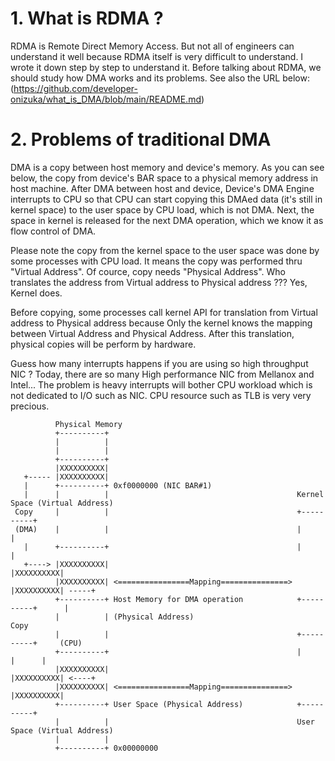 # 1. What is RDMA ?
RDMA is Remote Direct Memory Access. 
But not all of engineers can understand it well because RDMA itself is very difficult to understand. I wrote it down step by step to understand it. 
Before talking about RDMA, we should study how DMA works and its problems. 
See also the URL below:
(https://github.com/developer-onizuka/what_is_DMA/blob/main/README.md)

# 2. Problems of traditional DMA
DMA is a copy between host memory and device's memory. As you can see below, the copy from device's BAR space to a physical memory address in host machine. After DMA between host and device, Device's DMA Engine interrupts to CPU so that CPU can start copying this DMAed data (it's still in kernel space) to the user space by CPU load, which is not DMA. Next, the space in kernel is released for the next DMA operation, which we know it as flow control of DMA.

Please note the copy from the kernel space to the user space was done by some processes with CPU load. It means the copy was performed thru "Virtual Address". 
Of cource, copy needs "Physical Address". Who translates the address from Virtual address to Physical address ??? Yes, Kernel does.

Before copying, some processes call kernel API for translation from Virtual address to Physical address because Only the kernel knows the mapping between Virtual Address and Physical Address. After this translation, physical copies will be perform by hardware.

Guess how many interrupts happens if you are using so high throughput NIC ? Today, there are so many High performance NIC from Mellanox and Intel... 
The problem is heavy interrupts will bother CPU workload which is not dedicated to I/O such as NIC. CPU resource such as TLB is very very precious. 
   
```
          Physical Memory
          +----------+
          |          |
          |          |
          +----------+
          |XXXXXXXXXX|
   +----- |XXXXXXXXXX|
   |      +----------+ 0xf0000000 (NIC BAR#1)
   |      |          |                                          Kernel Space (Virtual Address)
 Copy     |          |                                          +----------+
 (DMA)    |          |                                          |          |
   |      +----------+                                          |          | 
   +----> |XXXXXXXXXX|                                          |XXXXXXXXXX|
          |XXXXXXXXXX| <================Mapping===============> |XXXXXXXXXX| -----+
          +----------+ Host Memory for DMA operation            +----------+      |
          |          | (Physical Address)                                        Copy
          |          |                                          +----------+     (CPU)
          +----------+                                          |          |      |
          |XXXXXXXXXX|                                          |XXXXXXXXXX| <----+
          |XXXXXXXXXX| <================Mapping===============> |XXXXXXXXXX|
          +----------+ User Space (Physical Address)            +----------+
          |          |                                          User Space (Virtual Address)
          |          |
          +----------+ 0x00000000
```
